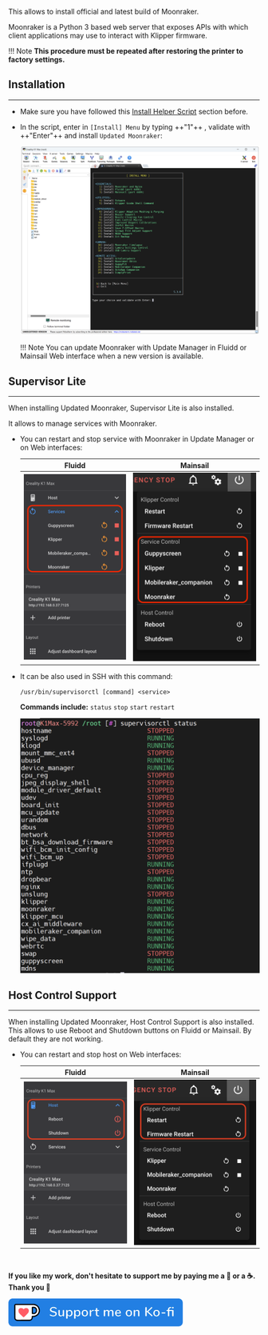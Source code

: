 This allows to install official and latest build of Moonraker.

Moonraker is a Python 3 based web server that exposes APIs with which client applications may use to interact with Klipper firmware.

!!! Note
    **This procedure must be repeated after restoring the printer to factory settings.**


## Installation
<hr>

- Make sure you have followed this <a href="../../helper-script/helper-script-installation">Install Helper Script</a> section before.

- In the script, enter in `[Install] Menu` by typing ++"1"++ , validate with ++"Enter"++ and install `Updated Moonraker`:

    <img width="900" src="../../assets/img/Creality-Helper-Script/Install_Menu.png">

    !!! Note
        You can update Moonraker with Update Manager in Fluidd or Mainsail Web interface when a new version is available.


## Supervisor Lite
<hr>

When installing Updated Moonraker, Supervisor Lite is also installed.

It allows to manage services with Moonraker.

- You can restart and stop service with Moonraker in Update Manager or on Web interfaces:

    | Fluidd | Mainsail |
    | :---------: | :---------: |
    | <img src="../../assets/img/Supervisor-Lite/Supervisor_Fluidd.png"> | <img src="../../assets/img/Supervisor-Lite/Supervisor_Mainsail.png"> |

- It can be also used in SSH with this command:

    ``` title="SSH Command Prompt"
    /usr/bin/supervisorctl [command] <service>
    ```

    **Commands include:** `status` `stop` `start` `restart`

    <img width="600" src="../../assets/img/Supervisor-Lite/Supervisor_SSH.png">


## Host Control Support
<hr>

When installing Updated Moonraker, Host Control Support is also installed. This allows to use Reboot and Shutdown buttons on Fluidd or Mainsail. By default they are not working.

- You can restart and stop host on Web interfaces:

    | Fluidd | Mainsail |
    | :---------: | :---------: |
    | <img src="../../assets/img/Host-Controls-Support/Host_Fluidd.png"> | <img src="../../assets/img/Host-Controls-Support/Host_Mainsail.png"> |

<br />

**If you like my work, don't hesitate to support me by paying me a 🍺 or a ☕. Thank you 🙂**

<a href="https://ko-fi.com/guilouz" target="_blank"><img width="350" src="../../assets/img/home/Ko-fi.png"></a>
